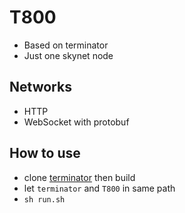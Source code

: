 # T800
- Based on terminator
- Just one skynet node


## Networks
- HTTP
- WebSocket with protobuf


## How to use
- clone [terminator](https://github.com/qinhanlei/terminator) then build
- let `terminator` and `T800` in same path
- `sh run.sh`
